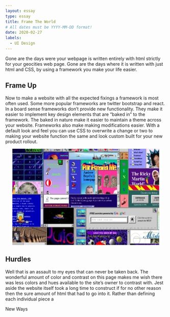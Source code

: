 ```yaml
---
layout: essay
type: essay
title: Frame The World
# All dates must be YYYY-MM-DD format!
date: 2020-02-27
labels:
  - UI Design
---
```


Gone are the days were your webpage is written entirely with html strictly for your geocities web page. Gone are the days where it is written with just html and CSS, by using a framework you make your life easier.

## Frame Up
Now to make a website with all the expected fixings a framework is most often used. Some more popular frameworks are twitter bootstrap and react. In a board sense frameworks don’t provide new functionality. They make it easier to implement key design elements that are “baked in” to the framework. The baked in nature make it easier to maintain a theme across your website. Frameworks also make making modifications easier. With a default look and feel you can use CSS to overwrite a change or two to making your website function the same and look custom built for your new product rollout. 

<p align="center">
  <img width="460" height="300" src= "../images/geocities.jpg">
</p>

## Hurdles 

Well that is an assault to my eyes that can never be taken back. The wonderful amount of color and contrast on this page makes me wish there was less colors and hues available to the site’s owner to contrast with. Jest aside the website itself took a long time to construct if for no other reason then the sure amount of html that had to go into it. Rather than defining each individual piece a 

New Ways

